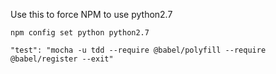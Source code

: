 Use this to force NPM to use python2.7
```
npm config set python python2.7
```

```
"test": "mocha -u tdd --require @babel/polyfill --require @babel/register --exit"
```